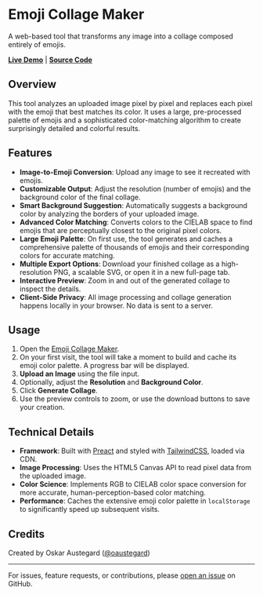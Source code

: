 # Emoji Collage Maker

A web-based tool that transforms any image into a collage composed entirely of emojis.

**[Live Demo](https://austegard.com/fun-and-games/emoji-collage.html)** | **[Source Code](https://github.com/oaustegard/oaustegard.github.io/blob/main/fun-and-games/emoji-collage.html)**

## Overview

This tool analyzes an uploaded image pixel by pixel and replaces each pixel with the emoji that best matches its color. It uses a large, pre-processed palette of emojis and a sophisticated color-matching algorithm to create surprisingly detailed and colorful results.

## Features

-   **Image-to-Emoji Conversion**: Upload any image to see it recreated with emojis.
-   **Customizable Output**: Adjust the resolution (number of emojis) and the background color of the final collage.
-   **Smart Background Suggestion**: Automatically suggests a background color by analyzing the borders of your uploaded image.
-   **Advanced Color Matching**: Converts colors to the CIELAB space to find emojis that are perceptually closest to the original pixel colors.
-   **Large Emoji Palette**: On first use, the tool generates and caches a comprehensive palette of thousands of emojis and their corresponding colors for accurate matching.
-   **Multiple Export Options**: Download your finished collage as a high-resolution PNG, a scalable SVG, or open it in a new full-page tab.
-   **Interactive Preview**: Zoom in and out of the generated collage to inspect the details.
-   **Client-Side Privacy**: All image processing and collage generation happens locally in your browser. No data is sent to a server.

## Usage

1.  Open the [Emoji Collage Maker](https://austegard.com/fun-and-games/emoji-collage.html).
2.  On your first visit, the tool will take a moment to build and cache its emoji color palette. A progress bar will be displayed.
3.  **Upload an Image** using the file input.
4.  Optionally, adjust the **Resolution** and **Background Color**.
5.  Click **Generate Collage**.
6.  Use the preview controls to zoom, or use the download buttons to save your creation.

## Technical Details

-   **Framework**: Built with [Preact](https://preactjs.com/) and styled with [TailwindCSS](https://tailwindcss.com/), loaded via CDN.
-   **Image Processing**: Uses the HTML5 Canvas API to read pixel data from the uploaded image.
-   **Color Science**: Implements RGB to CIELAB color space conversion for more accurate, human-perception-based color matching.
-   **Performance**: Caches the extensive emoji color palette in `localStorage` to significantly speed up subsequent visits.

## Credits

Created by Oskar Austegard ([@oaustegard](https://github.com/oaustegard))

---

For issues, feature requests, or contributions, please [open an issue](https://github.com/oaustegard/oaustegard.github.io/issues) on GitHub.